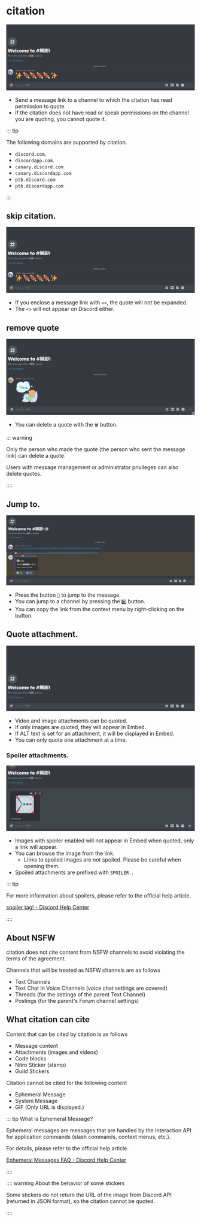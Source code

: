# citation

![citation](../../../image/reference/features/gif/quote.gif)

- Send a message link to a channel to which the citation has read permission to quote.
- If the citation does not have read or speak permissions on the channel you are quoting, you cannot quote it.

::: tip

The following domains are supported by citation.

- `discord.com`.
- `discordapp.com`.
- `canary.discord.com`
- `canary.discordapp.com`
- `ptb.discord.com`
- `ptb.discordapp.com`

:::

## skip citation.

![citation skipping function](../../../image/reference/features/gif/quote-skip.gif)

- If you enclose a message link with `<>`, the quote will not be expanded.
- The `<>` will not appear on Discord either.

## remove quote

![delete function](../../../image/reference/features/gif/quote-delete.gif)

- You can delete a quote with the `🗑️` button.

::: warning

Only the person who made the quote (the person who sent the message link) can delete a quote.

Users with message management or administrator privileges can also delete quotes.

::::

## Jump to.

![jump function](../../../image/reference/features/gif/quote-jump.gif)

- Press the button `💬` to jump to the message.
- You can jump to a channel by pressing the `#️⃣` button.
- You can copy the link from the context menu by right-clicking on the button.

## Quote attachment.

![citation attachment](../../../image/reference/features/gif/quote-attachment.gif)

- Video and image attachments can be quoted.
- If only images are quoted, they will appear in Embed.
- If ALT text is set for an attachment, it will be displayed in Embed.
- You can only quote one attachment at a time.

### Spoiler attachments.

![spoiler behavior](../../../image/reference/features/gif/quote-spoiler.gif)

- Images with spoiler enabled will not appear in Embed when quoted, only a link will appear.
- You can browse the image from the link.
  - Links to spoiled images are not spoiled. Please be careful when opening them.
- Spoiled attachments are prefixed with `SPOILER.`.

::: tip

For more information about spoilers, please refer to the official help article.

[spoiler tag! - Discord Help Center](https://support.discord.com/hc/ja/articles/360022320632)

::::

## About NSFW

citation does not cite content from NSFW channels to avoid violating the terms of the agreement.

Channels that will be treated as NSFW channels are as follows

- Text Channels
- Text Chat In Voice Channels (voice chat settings are covered)
- Threads (for the settings of the parent Text Channel)
- Postings (for the parent's Forum channel settings)

## What citation can cite

Content that can be cited by citation is as follows

- Message content
- Attachments (images and videos)
- Code blocks
- Nitro Sticker (stamp)
- Guild Stickers

Citation cannot be cited for the following content

- Ephemeral Message
- System Message
- GIF (Only URL is displayed.)

::: tip What is Ephemeral Message?

Ephemeral messages are messages that are handled by the Interaction API for application commands (slash commands, context menus, etc.).

For details, please refer to the official help article.

[Ephemeral Messages FAQ - Discord Help Center](https://support.discord.com/hc/ja/articles/1500000580222)

::::

:::: warning About the behavior of some stickers

Some stickers do not return the URL of the image from Discord API (returned in JSON format), so the citation cannot be quoted.

::::
